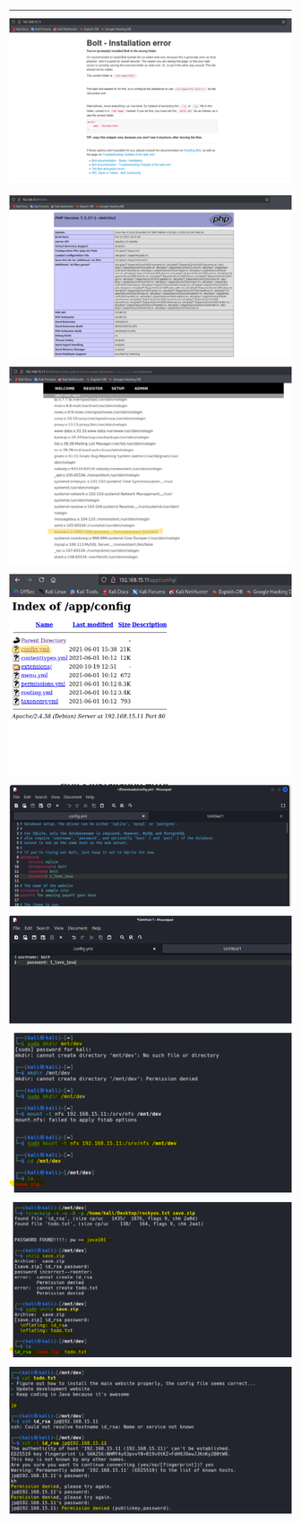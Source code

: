 ___

![](Courses/Exploited%20machines/Dev/assests/Screenshot%202025-09-22%20174450.png)

![](Courses/Exploited%20machines/Dev/assests/Screenshot%202025-09-22%20174522.png)

![](Courses/Exploited%20machines/Dev/assests/Screenshot%202025-09-22%20174550.png)

![](Courses/Exploited%20machines/Dev/assests/Screenshot%202025-09-22%20174623.png)

![](Courses/Exploited%20machines/Dev/assests/Screenshot%202025-09-22%20174722.png)

![](Courses/Exploited%20machines/Dev/assests/Screenshot%202025-09-22%20174737.png)

![](Courses/Exploited%20machines/Dev/assests/Screenshot%202025-09-22%20175240.png)

![](Courses/Exploited%20machines/Dev/assests/Screenshot%202025-09-22%20175345.png)

![](Courses/Exploited%20machines/Dev/assests/Screenshot%202025-09-22%20175436.png)

